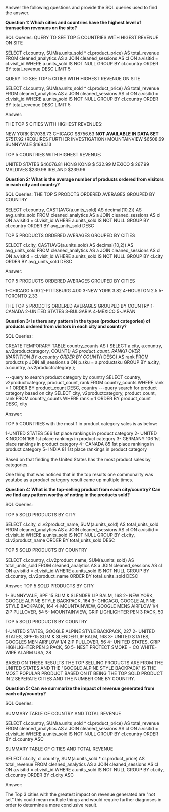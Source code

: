 Answer the following questions and provide the SQL queries used to find the answer.

    
**Question 1: Which cities and countries have the highest level of transaction revenues on the site?**


SQL Queries:
QUERY TO SEE TOP 5 COUNTRIES WITH HIGEST REVENUE ON SITE 

SELECT cl.country, SUM(a.units_sold * cl.product_price) AS total_revenue
FROM cleaned_analytics AS a
JOIN cleaned_sessions AS cl
ON a.visitid = cl.visit_id
WHERE a.units_sold IS NOT NULL
GROUP BY cl.country
ORDER BY total_revenue DESC 
LIMIT 5

QUERY TO SEE TOP 5 CITIES WITH HIGHEST REVENUE ON SITE

SELECT cl.country, SUM(a.units_sold * cl.product_price) AS total_revenue
FROM cleaned_analytics AS a
JOIN cleaned_sessions AS cl
ON a.visitid = cl.visit_id
WHERE a.units_sold IS NOT NULL
GROUP BY cl.country
ORDER BY total_revenue DESC 
LIMIT 5


Answer:

THE TOP 5 CITIES WITH HIGHEST REVENUES:

NEW YORK $17038.73
CHICAGO $8756.63
**NOT AVAILABLE IN DATA SET** $7517.92 (REQUIRES FURTHER INVESTIGATION)
MOUNTAINVIEW $6508.69
SUNNYVALE $1694.13

TOP 5 COUNTRIES WITH HIGHEST REVENUE:

UNITED STATES $46076.81
HONG KONG $ 532.99
MEXICO $ 267.99
MALDIVES $239.98
IRELAND $239.96


**Question 2: What is the average number of products ordered from visitors in each city and country?**


SQL Queries: THE TOP 5 PRODCTS ORDERED AVERAGES GROUPED BY COUNTRY

SELECT cl.country, CAST(AVG(a.units_sold) AS decimal(10,2)) AS avg_units_sold
FROM cleaned_analytics AS a
JOIN cleaned_sessions AS cl
ON a.visitid = cl.visit_id
WHERE a.units_sold IS NOT NULL
GROUP BY cl.country
ORDER BY avg_units_sold DESC

TOP 5 PRODUCTS ORDERED AVERAGES GROUPED BY CITIES

SELECT cl.city, CAST(AVG(a.units_sold) AS decimal(10,2)) AS avg_units_sold
FROM cleaned_analytics AS a
JOIN cleaned_sessions AS cl
ON a.visitid = cl.visit_id
WHERE a.units_sold IS NOT NULL
GROUP BY cl.city
ORDER BY avg_units_sold DESC


Answer:

TOP 5 PRODUCTS ORDERED AVERAGES GROUPED BY CITIES

1-CHICAGO 5.00
2-PITTSBURG 4.00
3-NEW YORK 3.82 
4-HOUSTON 2.5
5-TORONTO 2.33

THE TOP 5 PRODCTS ORDERED AVERAGES GROUPED BY COUNTRY
1-CANADA
2-UNITED STATES
3-BULGARIA
4-MEXICO
5-JAPAN

**Question 3: Is there any pattern in the types (product categories) of products ordered from visitors in each city and country?**


SQL Queries: 

CREATE TEMPORARY TABLE country_counts AS (
  SELECT
    a.city,
    a.country,
    a.v2productcategory,
    COUNT(*) AS product_count,
    RANK() OVER (PARTITION BY a.country ORDER BY COUNT(*) DESC) AS rank
  FROM
    products p
  JOIN
    all_sessions a ON p.sku = a.productsku
  GROUP BY
    a.city,
    a.country,
    a.v2productcategory
);

---query to search product category by country
SELECT
  country,
  v2productcategory,
  product_count,
  rank
FROM
  country_counts
WHERE
  rank = 1
ORDER BY
  product_count DESC, country
  ---query search for product category based on city
  SELECT
  city,
  v2productcategory,
  product_count,
  rank
FROM
  country_counts
WHERE
  rank = 1
ORDER BY
  product_count DESC, city



Answer:

TOP 5 COUNTRIES with the most 1 in product category sales is as below:

1-UNITED STATES 566 1st place rankings in product category
2- UNITED KINGDON 168 1st place rankings in product category
3- GERMANY 106 1st place rankings in product category
4- CANADA 85 1st place rankings in product category
5- INDIA 81 1st place rankings in product category

Based on that finding the United States has the most product sales by categories.

One thing that was noticed that in the top results one commonality was youtube as a product category result came up multiple times.



**Question 4: What is the top-selling product from each city/country? Can we find any pattern worthy of noting in the products sold?**


SQL Queries:

TOP 5 SOLD PRODUCTS BY CITY 

SELECT cl.city, cl.v2product_name, SUM(a.units_sold) AS total_units_sold
FROM cleaned_analytics AS a
JOIN cleaned_sessions AS cl
ON a.visitid = cl.visit_id
WHERE a.units_sold IS NOT NULL
GROUP BY cl.city, cl.v2product_name
ORDER BY total_units_sold DESC

TOP 5 SOLD PRODUCTS BY COUNTRY

SELECT cl.country, cl.v2product_name, SUM(a.units_sold) AS total_units_sold
FROM cleaned_analytics AS a
JOIN cleaned_sessions AS cl
ON a.visitid = cl.visit_id
WHERE a.units_sold IS NOT NULL
GROUP BY cl.country, cl.v2product_name
ORDER BY total_units_sold DESC


Answer:
TOP 5 SOLD PRODUCTS BY CITY

1- SUNNYVALE, SPF 15 SLIM & SLENDER LIP BALM, 168
2- NEW YORK, GOOGLE ALPINE STYLE BACKPACK, 164
3- CHICAGO, GOOGLE ALPINE STYLE BACKPACK, 164
4-MOUNTAINVIEW, GOOGLE MENS AIRFLOW 1/4 ZIP PULLOVER, 54
5- MOUNTAINVIEW, GRIP LIGHLIGHTER PEN 3 PACK, 50

TOP 5 SOLD PRODUCTS BY COUNTRY

1-UNITED STATES, GOOGLE ALPINE STYLE BACKPACK, 227
2- UNITED STATES, SPF-15 SLIM & SLENDER LIP BALM, 168
3- UNITED STATES, GOOGLES MEN AIRFLOW 1/4 ZIP PULLOVER, 56
4- UNITED STATES, GRIP HIGHLIGHTER PEN 3 PACK, 50
5- NEST PROTECT SMOKE + CO WHITE-WIRE ALARM USA, 28


BASED ON THESE RESULTS THE TOP SELLING PRODUCTS ARE FROM THE UNITED STATES AND THE "GOOGLE ALPINE STYLE BACKPACK"
IS THE MOST POPULAR PRODUCT BASED ON IT BEING THE TOP SOLD PRODUCT IN 2 SEPERATE CITIES AND THE NUMBER ONE BY COUNTRY.


**Question 5: Can we summarize the impact of revenue generated from each city/country?**

SQL Queries:

SUMMARY TABLE OF COUNTRY AND TOTAL REVENUE 

SELECT cl.country, SUM(a.units_sold * cl.product_price) AS total_revenue
FROM cleaned_analytics AS a
JOIN cleaned_sessions AS cl
ON a.visitid = cl.visit_id
WHERE a.units_sold IS NOT NULL
GROUP BY cl.country
ORDER BY cl.country ASC 

SUMMARY TABLE OF CITIES AND TOTAL REVENUE


SELECT cl.city, cl.country, SUM(a.units_sold * cl.product_price) AS total_revenue
FROM cleaned_analytics AS a
JOIN cleaned_sessions AS cl
ON a.visitid = cl.visit_id
WHERE a.units_sold IS NOT NULL
GROUP BY cl.city, cl.country
ORDER BY cl.city ASC

Answer:

The Top 3 cities with the greatest impact on revenue generated are "not set" this could mean multiple things and would require further diagnoses in order to determine a more conclusive result.





